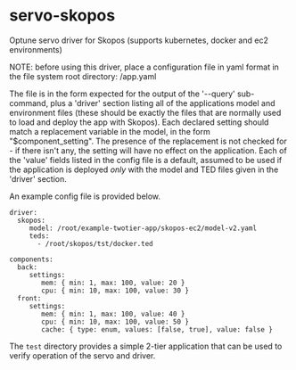 # servo-skopos
Optune servo driver for Skopos (supports kubernetes, docker and ec2 environments)

NOTE: before using this driver, place a configuration file in yaml format in the file system root directory:
/app.yaml

The file is in the form expected for the output of the '--query' sub-command, plus a 'driver' section listing all of the applications model and environment files (these should be exactly the files that are normally used to load and deploy the app with Skopos). Each declared setting should match a replacement variable in the model, in the form "$component_setting". The presence of the replacement is not checked for - if there isn't any, the setting will have no effect on the application. Each of the 'value' fields listed in the config file is a default, assumed to be used if the application is deployed *only* with the model and TED files given in the 'driver' section.

An example config file is provided below.


```
driver:
  skopos:
     model: /root/example-twotier-app/skopos-ec2/model-v2.yaml
     teds:
       - /root/skopos/tst/docker.ted

components:
  back:
     settings:
        mem: { min: 1, max: 100, value: 20 }
        cpu: { min: 10, max: 100, value: 30 }
  front:
     settings:
        mem: { min: 1, max: 100, value: 40 }
        cpu: { min: 10, max: 100, value: 50 }
        cache: { type: enum, values: [false, true], value: false }
```

The `test` directory provides a simple 2-tier application that can be used to verify operation of the servo and driver.